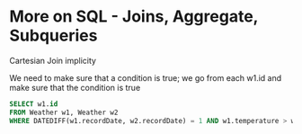 # More on SQL - Joins, Aggregate, Subqueries

Cartesian Join implicity

We need to make sure that a condition is true; we go from each w1.id and make sure that the condition is true
```SQL
SELECT w1.id 
FROM Weather w1, Weather w2
WHERE DATEDIFF(w1.recordDate, w2.recordDate) = 1 AND w1.temperature > w2.temperature
```